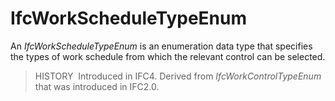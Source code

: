 IfcWorkScheduleTypeEnum
=======================

An _IfcWorkScheduleTypeEnum_ is an enumeration data type that specifies the types of work schedule from which the relevant control can be selected.

> HISTORY&nbsp; Introduced in IFC4. Derived from _IfcWorkControlTypeEnum_ that was introduced in IFC2.0.
